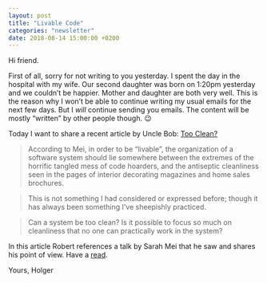 ```yaml
---
layout: post
title: "Livable Code"
categories: "newsletter"
date: 2018-08-14 15:00:00 +0200
---
```


Hi friend.

First of all, sorry for not writing to you yesterday. I spent the day in the hospital with my wife. Our second daughter was born on 1:20pm yesterday and we couldn’t be happier. Mother and daughter are both very well.
This is the reason why I won’t be able to continue writing my usual emails for the next few days.
But I *will* continue sending you emails. The content will be mostly “written” by other people though. 😉

Today I want to share a recent article by Uncle Bob:
[Too Clean?](http://blog.cleancoder.com/uncle-bob/2018/08/13/TooClean.html)
<!--more-->
> According to Mei, in order to be “livable”, the organization of a software system should lie somewhere between the extremes of the horrific tangled mess of code hoarders, and the antiseptic cleanliness seen in the pages of interior decorating magazines and home sales brochures.

> This is not something I had considered or expressed before; though it has always been something I’ve sheepishly practiced.

> Can a system be too clean? Is it possible to focus so much on cleanliness that no one can practically work in the system?

In this article Robert references a talk by Sarah Mei that he saw and shares his point of view.
Have a [read](http://blog.cleancoder.com/uncle-bob/2018/08/13/TooClean.html).

Yours,
Holger
